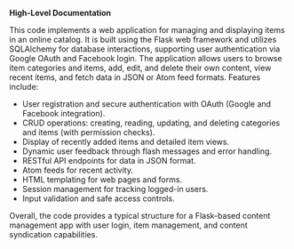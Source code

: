 **High-Level Documentation**

This code implements a web application for managing and displaying items in an online catalog. It is built using the Flask web framework and utilizes SQLAlchemy for database interactions, supporting user authentication via Google OAuth and Facebook login. The application allows users to browse item categories and items, add, edit, and delete their own content, view recent items, and fetch data in JSON or Atom feed formats. Features include:

- User registration and secure authentication with OAuth (Google and Facebook integration).
- CRUD operations: creating, reading, updating, and deleting categories and items (with permission checks).
- Display of recently added items and detailed item views.
- Dynamic user feedback through flash messages and error handling.
- RESTful API endpoints for data in JSON format.
- Atom feeds for recent activity.
- HTML templating for web pages and forms.
- Session management for tracking logged-in users.
- Input validation and safe access controls.

Overall, the code provides a typical structure for a Flask-based content management app with user login, item management, and content syndication capabilities.